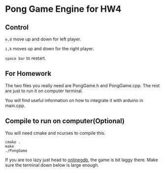 # Pong Game Engine for HW4

## Control
`e,d` move up and down for left player.

`i,k` moves up and down for the right player.

`space bar` to restart.

## For Homework

The two files you really need are PongGame.h and PongGame.cpp.
The rest are just to run it on computer terminal.

You will find useful information on how to integrate it with arduino in main.cpp.

## Compile to run on computer(Optional)

You will need cmake and ncurses to compile this.

```
cmake .
make
./PongGame
```

If you are too lazy just head to [onlinegdb](https://onlinegdb.com/HJdjctiHM), 
the game is bit laggy there. Make sure the terminal down below is large enough.

